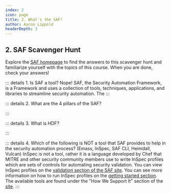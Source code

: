 ```yaml
---
index: 2
icon: page
title: 2. What's the SAF?
author: Aaron Lippold
headerDepth: 3
---
```


## 2. SAF Scavenger Hunt
Explore the [SAF homepage](https://saf.mitre.org/) to find the answers to this scavenger hunt and familiarize yourself with the topics of this course. When you are done, check your answers!

::: details 1. Is SAF a tool?
Nope! SAF, the Security Automation Framework, is a Framework and uses a collection of tools, techniques, applications, and libraries to streamline security automation.
The
:::

::: details 2. What are the 4 pillars of the SAF?

:::

::: details 3. What is HDF?

:::

::: details 4. Which of the following is NOT a tool that SAF provides to help in the security automation process? (Emass, InSpec, SAF CLI, Heimdall, Vulcan)
InSpec is not a tool, rather it is a language developed by Chef that MITRE and other security community members use to write InSpec profiles which are sets of controls for automating security validation. You can view InSpec profiles on the [validation section of the SAF site](https://saf.mitre.org/#/validate). You can see more information on how to run InSpec profiles on the [getting started section](https://saf.mitre.org/#/getstarted). The available tools are found under the "How We Support It" section of the [site](https://saf.mitre.org/).
:::

<!-- ### 2.1. Identifying your stack and checking for a profile using the saf site

![Alt text](../../assets/img/SAF_Validate.png)

### 2.2. Reviewing README for a profile and understanding how to use them

![Alt text](../../assets/img/Github_nginx.png)

### 2.3. Understand the most appropriate way of running InSpec

![Alt text](../../assets/img/runner.png)

### 2.4. Learning how to run InSpec

![Alt text](../../assets/img/InSpec_Multiple_Controls.png)

### 2.5. Tooling and Reporting

![Alt text](../../assets/img/Heimdall_Results.png) -->
